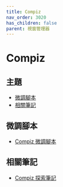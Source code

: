```yaml
---
title: Compiz
nav_order: 3020
has_children: false
parent: 視窗管理器
---
```



# Compiz


## 主題

* [微調腳本](#微調腳本)
* [相關筆記](#相關筆記)


## 微調腳本

*  [Compiz 微調腳本](https://github.com/samwhelp/lubuntu-adjustment/tree/main/prototype/main/wm-config/compiz/Main)



## 相關筆記

* [Compiz 探索筆記](https://samwhelp.github.io/note-about-compiz/)

